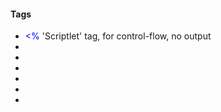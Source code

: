 <h4>Tags</h4>
<ul>
  <li><span style="color:#00f"> &lt;% </span><span>'Scriptlet' tag, for control-flow, no output</span></li>
  <li><span style="color:#00f"></span><span></span></li>
  <li><span style="color:#00f"></span><span></span></li>
  <li><span style="color:#00f"></span><span></span></li>
  <li><span style="color:#00f"></span><span></span></li>
  <li><span style="color:#00f"></span><span></span></li>
  <li><span style="color:#00f"></span><span></span></li>
</ul>
